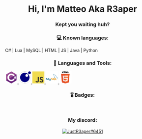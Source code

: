<h1 align="center">Hi, I'm Matteo Aka R3aper</h1>
<h3 align="center">Kept you waiting huh?</h3>

<h3 align="center">💻 Known languages:</h3> 
C# | Lua | MySQL | HTML | JS | Java | Python




<h3 align="center">🔧 Languages and Tools:</h3>
<a href="https://www.w3schools.com/cs/" target="_blank" align="center"> <img src="https://raw.githubusercontent.com/devicons/devicon/master/icons/csharp/csharp-original.svg" alt="csharp" width="40" height="40" /> </a> 
<a href="https://lua.org/" target="_blank" align="center"> <img src="https://raw.githubusercontent.com/devicons/devicon/master/icons/lua/lua-original.svg" alt="lua" width="40" height="40" /> </a> 
<a href="https://developer.mozilla.org/en-US/docs/Web/JavaScript" target="_blank" align="center"> <img src="https://raw.githubusercontent.com/devicons/devicon/master/icons/javascript/javascript-original.svg" alt="javascript" width="40" height="40" /> </a>  
<a href="https://www.mysql.com/" target="_blank" align="center"> <img src="https://raw.githubusercontent.com/devicons/devicon/master/icons/mysql/mysql-original-wordmark.svg" alt="mysql" width="40" height="40" /> </a>
<a href="https://www.w3.org/html/" target="_blank" align="center"> <img src="https://raw.githubusercontent.com/devicons/devicon/master/icons/html5/html5-original-wordmark.svg" alt="html5" width="40" height="40" /> </a>

<h3 align="center">🎖️ Badges:</h3>
<img src="https://www.credly.com/badges/32deee3f-e410-452f-8137-b0dcbe2c4ec3/public_url" alt="" align="center">

<h3 align="center">My discord:</h3>
<p align="center">
    <a href="JustR3aper#6451" target="blank"><img align="center" src="https://raw.githubusercontent.com/rahuldkjain/github-profile-readme-generator/master/src/images/icons/Social/discord.svg" alt="JustR3aper#6451" height="30" width="40" /></a>
</p>

